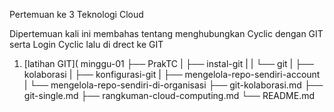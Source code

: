 Pertemuan ke 3 
Teknologi Cloud

Dipertemuan kali ini membahas tentang menghubungkan Cyclic dengan GIT serta Login Cyclic lalu di drect ke GIT
1. [latihan GIT](
minggu-01
├── PrakTC
|   ├── instal-git
|   |   └── git
|   ├── kolaborasi
|   ├── konfigurasi-git
|   ├── mengelola-repo-sendiri-account
|   └── mengelola-repo-sendiri-di-organisasi
├── git-kolaborasi.md
├── git-single.md
├── rangkuman-cloud-computing.md
└── README.md
